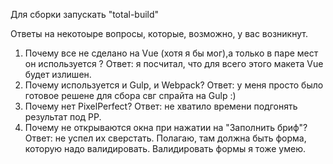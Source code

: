 Для сборки запускать "total-build"

Ответы на некотоыре вопросы, которые, возможно, у вас возникнут.
1) Почему все не сделано на Vue (хотя я бы мог),а только в паре мест он используется ?
  Ответ: я посчитал, что для всего этого макета Vue будет излишен.
2) Почему используется и Gulp, и Webpack?
  Ответ: у меня просто было готовое решене для сбора свг спрайта на Gulp :) 
3) Почему нет PixelPerfect? 
  Ответ: не хватило времени подгонять результат под PP.
4) Почему не открываются окна при нажатии на "Заполнить бриф"?
  Ответ: не успел их сверстать. Полагаю, там должна быть форма, которую надо валидировать. Валидировать формы я тоже умею.
